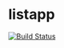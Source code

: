 # listapp
[![Build Status](https://travis-ci.org/LuisEstebanArango/listapp.svg?branch=master)](https://travis-ci.org/LuisEstebanArango/listapp)
